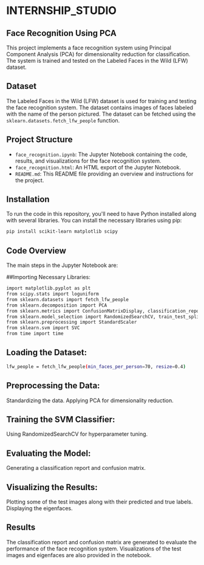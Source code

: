 # INTERNSHIP_STUDIO
## Face Recognition Using PCA 

This project implements a face recognition system using Principal Component Analysis (PCA) for dimensionality reduction for classification. The system is trained and tested on the Labeled Faces in the Wild (LFW) dataset.

## Dataset

The Labeled Faces in the Wild (LFW) dataset is used for training and testing the face recognition system. The dataset contains images of faces labeled with the name of the person pictured. The dataset can be fetched using the `sklearn.datasets.fetch_lfw_people` function.

## Project Structure

- `face_recognition.ipynb`: The Jupyter Notebook containing the code, results, and visualizations for the face recognition system.
- `face_recognition.html`: An HTML export of the Jupyter Notebook.
- `README.md`: This README file providing an overview and instructions for the project.

## Installation

To run the code in this repository, you'll need to have Python installed along with several libraries. You can install the necessary libraries using pip:

```bash
pip install scikit-learn matplotlib scipy
```
## Code Overview
The main steps in the Jupyter Notebook are:

##Importing Necessary Libraries:
```bash
import matplotlib.pyplot as plt
from scipy.stats import loguniform
from sklearn.datasets import fetch_lfw_people
from sklearn.decomposition import PCA
from sklearn.metrics import ConfusionMatrixDisplay, classification_report
from sklearn.model_selection import RandomizedSearchCV, train_test_split
from sklearn.preprocessing import StandardScaler
from sklearn.svm import SVC
from time import time
```
## Loading the Dataset:
```bash
lfw_people = fetch_lfw_people(min_faces_per_person=70, resize=0.4)
```
## Preprocessing the Data:
  Standardizing the data.
  Applying PCA for dimensionality reduction.
  
## Training the SVM Classifier:
   Using RandomizedSearchCV for hyperparameter tuning.
## Evaluating the Model:
   Generating a classification report and confusion matrix.

## Visualizing the Results:
Plotting some of the test images along with their predicted and true labels.
Displaying the eigenfaces.

## Results
The classification report and confusion matrix are generated to evaluate the performance of the face recognition system. Visualizations of the test images and eigenfaces are also provided in the notebook.
